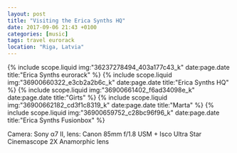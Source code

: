 ```yaml
---
layout: post
title: "Visiting the Erica Synths HQ"
date: 2017-09-06 21:43 +0100
categories: [music]
tags: travel eurorack
location: "Riga, Latvia"
---
```


{% include scope.liquid img:"36237278494_403a177c43_k" date:page.date title:"Erica Synths eurorack" %}
{% include scope.liquid img:"36900660322_e3cb2a2b6c_k" date:page.date title:"Erica Synths HQ" %}
{% include scope.liquid img:"36900661402_f6ad34098e_k" date:page.date title:"Girts" %}
{% include scope.liquid img:"36900662182_cd3f1c8319_k" date:page.date title:"Marta" %}
{% include scope.liquid img:"36900659752_c28bc96f96_k" date:page.date title:"Erica Synths Fusionbox" %}

Camera: Sony α7 II, lens: Canon 85mm f/1.8 USM + Isco Ultra Star Cinemascope 2X Anamorphic lens

